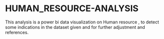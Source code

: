 # HUMAN_RESOURCE-ANALYSIS
This analysis is a power bi data visualization on Human resource , to detect some indications in the dataset given and for further adjustment and references.

